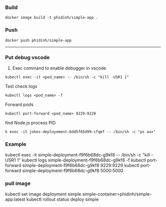 ### Build

```
docker image build -t phidinh/simple-app .
```

### Push

```
docker push phidinh/simple-app
```

---

### Put debug vscode

1. Exec command to enable debugger in vscode

```
kubectl exec -it <pod_name> -- /bin/sh -c "kill -USR1 1"
```

Test check logs

```
kubectl logs <pod_name> -f
```

Forward pods

```
kubectl port-forward <pod_name> 9229:9229
```

find Node.js process PID

```
k exec -it jokes-deployement-6dd5f65d99-cfqmf -- /bin/sh -c "ps aux"
```

### Example

kubectl exec -it simple-deployment-f9f6b68dc-g9kf8 -- /bin/sh -c "kill -USR1 1"
kubectl logs simple-deployment-f9f6b68dc-g9kf8 -f
kubectl port-forward simple-deployment-f9f6b68dc-g9kf8 9229:9229
kubectl port-forward simple-deployment-f9f6b68dc-g9kf8 5000:5000

### pull image

kubectl set image deployment simple simple-container=phidinh/simple-app:latest
kubectl rollout status deploy simple
